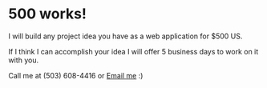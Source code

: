 # 500 works!

I will build any project idea you have as a web application for $500 US. 

If I think I can accomplish your idea I will offer 5 business days to work on it with you.

Call me at (503) 608-4416 or [Email me](mailto:howie@codingcoop.org) :)
